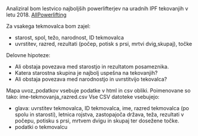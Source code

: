 Analiziral bom lestvico najboljših powerlifterjev na uradnih IPF tekovanjih v letu 2018.
[AllPowerlifting](http://en.allpowerlifting.com/results/)

Za vsakega tekmovalca bom zajel:
* starost, spol, težo, narodnost, ID tekmovalca
* uvrstitev, razred, rezultati (počep, potisk s prsi, mrtvi dvig,skupaj), točke 

Delovne hipoteze:
* Ali obstaja povezava med starostjo in rezultatom posameznika.
* Katera starostna skupina je najbolj uspešna na tekovanjih?
* Ali obstaja povezava med narodnostjo in uvrstitvijo tekovalca?

Mapa uvoz_podatkov vsebuje podatke v html in csv obliki. Poimenovane so tako: ime-tekmovanja_razred.csv
Vse CSV datoteke vsebujejo:
* glava: uvrstitev tekmovalca, ID tekmovalca, ime, razred tekmovalca (po spolu in starosti), letnica rojstva, zastopajoča država, teža, rezultati v počepu, potisku s prsi, mrtvem dvigu in skupaj ter dosežene točke.
* podatki o tekmovalcu